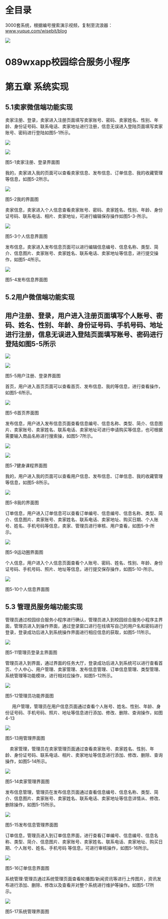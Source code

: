 # 全目录

3000套系统，根据编号搜索演示视频，复制至流浪器：www.yuque.com/wisebit/blog


![](https://bitwise.oss-cn-heyuan.aliyuncs.com/2024/11/06/qq_wechat.png)
# 089wxapp校园综合服务小程序
# 第五章 系统实现
## 5.1卖家微信端功能实现
卖家注册、登录，卖家进入注册页面填写卖家账号、密码、卖家姓名、性别、年龄、身份证号码、联系电话、卖家地址进行注册，信息无误进入登陆页面填写卖家账号、密码进行登陆如图5-1所示。

![](/md/blog.010.png)

![](/md/blog.011.png)

图5-1卖家注册、登录界面图

我的，卖家进入我的页面可以查看卖家信息、发布信息、订单信息、我的收藏管理等信息，如图5-2所示。

![](/md/blog.012.png)

图5-2我的界面图

卖家信息，卖家进入个人信息查看卖家账号、密码、卖家姓名、性别、年龄、身份证号码、联系电话、相片、卖家地址，可进行编辑保存操作如图5-3-所示。

![](/md/blog.013.png)

图5-3个人信息界面图

发布信息，卖家进入发布信息页面可以进行编辑信息编号、信息名称、类型、简介、信息图片、卖家账号、卖家姓名、联系电话、卖家地址等信息，进行提交操作，如图5-4所示。

![](/md/blog.014.png)

图5-4发布信息界面图
##
## 5.2用户微信端功能实现
## 用户注册、登录，用户进入注册页面填写个人账号、密码、姓名、性别、年龄、身份证号码、手机号码、地址进行注册，信息无误进入登陆页面填写账号、密码进行登陆如图5-5所示
![](/md/blog.015.png)

![](/md/blog.016.png)

图5-5用户注册、登录界面图

首页，用户进入首页页面可以查看首页、发布信息、我的等信息，进行查看操作，如图5-6所示。

![](/md/blog.017.png)

图5-6首页界面图

发布信息，用户进入发布信息页面查看信息编号、信息名称、类型、简介、信息图片、卖家账号、卖家姓名、联系电话、卖家地址可进行申请购买等信息，也可根据需要输入商品名称进行搜索操，如图5-7所示。

![](/md/blog.018.png)

![](/md/blog.019.png)

图5-7健身课程界面图

我的，用户进入我的页面可以查看用户信息、发布信息、订单信息、我的收藏管理等信息，如图5-8所示。

![](/md/blog.020.png)

图5-8我的界面图

订单信息，用户进入订单信息可以查看订单编号、信息编号、信息名称、类型、简介、信息图片、卖家账号、卖家姓名、联系电话、卖家地址、购买日期、个人账号、姓名、手机号码等信息，卖家、管理员进行审核、用户查看，如图5-9-所示。

![](/md/blog.021.png)

图5-9运动圈界面图

个人信息，用户进入个人信息页面查看个人账号、密码、姓名、性别、年龄、身份证号码、手机号码、照片、地址等信息，进行提交保存操作，如图5-10-所示。

![](/md/blog.022.png)

图5-10个人信息界面图
## 5.3 管理员服务端功能实现
管理员通过校园综合服务小程序进行确认，管理员进入到校园综合服务小程序主界面，管理员进入到操作界面，通过登录窗口进行在线填写自己的用户名和密码进行登录，登录成功后进入到系统操作界面进行相应信息的获取，如图5-11所示。

![](/md/blog.023.png)

图5-11管理员登录主界面图

管理员进入到界面，通过界面的任务大厅，登录成功后进入到系统可以进行查看首页、个人中心、用户管理、卖家管理、发布信息管理、订单信息管理、类型管理、系统管理等功能模块，进行相对应操作，如图5-12所示。

![](/md/blog.024.png)

图5-12管理员功能界面图

`   `用户管理，管理员在用户信息页面通过查看个人账号、姓名、性别、年龄、身份证号码、手机号码、照片、地址等信息进行添加、修改、删除、查询操作，如图4-13

![](/md/blog.025.png)

图5-13用管理界面图

`  `卖家管理，管理员在卖家管理页面通过查看卖家账号、卖家姓名、性别、年龄、身份证号码、联系电话、相片、卖家地址等信息进行添加、修改、删除、查询操作，如图5-14所示。

![](/md/blog.026.png)

图5-14卖家管理界面图

发布信息管理，管理员在发布信息页面通过查看信息编号、信息名称、类型、简介、信息图片、卖家账号、卖家姓名、联系电话、卖家地址等信息详情从、修改、删除操作，如图5-15所示。

![](/md/blog.027.png)

图5-15发布信息管理界面图

订单信息，管理员进入到订单信息界面，进行查看订单编号、信息编号、信息名称、类型、简介、信息图片、卖家账号、卖家姓名、联系电话、卖家地址、购买日期、个人账号、姓名、手机号码 等信息，可进行审核操作，如图5-16所示。

![](/md/blog.028.png)

图5-16订单信息界面图



系统管理:管理员通过系统管理页面查看轮播图/新闻资讯等进行上传图片，资讯发布进行添加、删除、修改以及查看并对整个系统进行维护等操作。如图5-17所示。

![](/md/blog.029.png)

图5-17系统管理界面图

